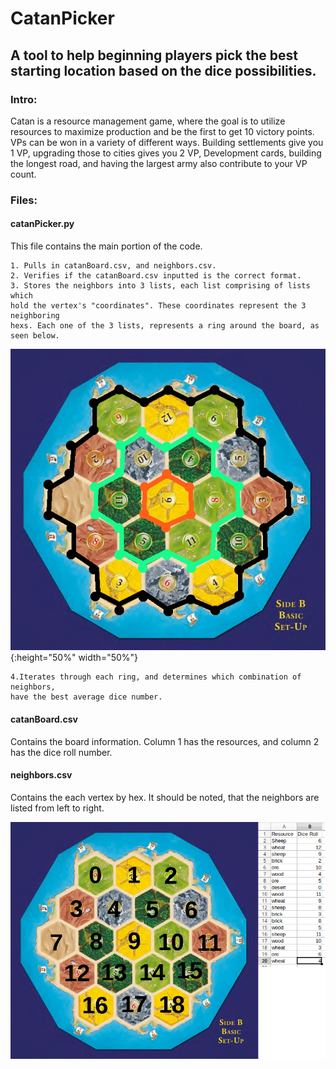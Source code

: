 # CatanPicker
## A tool to help beginning players pick the best starting location based on the dice possibilities.

### Intro:
Catan is a resource management game, where the goal is to utilize resources to maximize production and be the first to get 10 victory points. VPs can be won in a variety of different ways. Building settlements give you 1 VP, upgrading those to cities gives you 2 VP, Development cards, building the longest road, and having the largest army also contribute to your VP count.

### Files:
#### catanPicker.py
  This file contains the main portion of the code.
  
    1. Pulls in catanBoard.csv, and neighbors.csv.
    2. Verifies if the catanBoard.csv inputted is the correct format.
    3. Stores the neighbors into 3 lists, each list comprising of lists which 
    hold the vertex's "coordinates". These coordinates represent the 3 neighboring 
    hexs. Each one of the 3 lists, represents a ring around the board, as seen below.
   ![Catan Board Rings](catanPicker_Rings.jpg){:height="50%" width="50%"}
    
    4.Iterates through each ring, and determines which combination of neighbors,
    have the best average dice number.    
    
#### catanBoard.csv
  Contains the board information. Column 1 has the resources, and column 2 has the dice roll number.
#### neighbors.csv
  Contains the each vertex by hex. It should be noted, that the neighbors are listed from left to right.
  
  ![Catan Board Setup](catanPicker_w_table.jpg)
